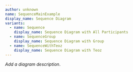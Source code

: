 ```yaml
---
author: unknown
name: SequenceMainExample
display_name: Sequence Diagram
variants:
  - name: Sequence
    display_name: Sequence Diagram with All Participants
  - name: SequenceGroup
    display_name: Sequence Diagram with Group
  - name: SequenceWithTeoz
    display_name: Sequence Diagram with Teoz
---
```

_Add a diagram description_.
